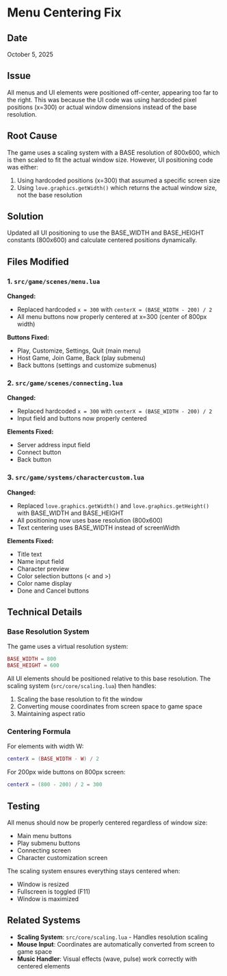 # Menu Centering Fix

## Date
October 5, 2025

## Issue
All menus and UI elements were positioned off-center, appearing too far to the right. This was because the UI code was using hardcoded pixel positions (x=300) or actual window dimensions instead of the base resolution.

## Root Cause
The game uses a scaling system with a BASE resolution of 800x600, which is then scaled to fit the actual window size. However, UI positioning code was either:
1. Using hardcoded positions (x=300) that assumed a specific screen size
2. Using `love.graphics.getWidth()` which returns the actual window size, not the base resolution

## Solution
Updated all UI positioning to use the BASE_WIDTH and BASE_HEIGHT constants (800x600) and calculate centered positions dynamically.

## Files Modified

### 1. `src/game/scenes/menu.lua`
**Changed:**
- Replaced hardcoded `x = 300` with `centerX = (BASE_WIDTH - 200) / 2`
- All menu buttons now properly centered at x=300 (center of 800px width)

**Buttons Fixed:**
- Play, Customize, Settings, Quit (main menu)
- Host Game, Join Game, Back (play submenu)
- Back buttons (settings and customize submenus)

### 2. `src/game/scenes/connecting.lua`
**Changed:**
- Replaced hardcoded `x = 300` with `centerX = (BASE_WIDTH - 200) / 2`
- Input field and buttons now properly centered

**Elements Fixed:**
- Server address input field
- Connect button
- Back button

### 3. `src/game/systems/charactercustom.lua`
**Changed:**
- Replaced `love.graphics.getWidth()` and `love.graphics.getHeight()` with BASE_WIDTH and BASE_HEIGHT
- All positioning now uses base resolution (800x600)
- Text centering uses BASE_WIDTH instead of screenWidth

**Elements Fixed:**
- Title text
- Name input field
- Character preview
- Color selection buttons (< and >)
- Color name display
- Done and Cancel buttons

## Technical Details

### Base Resolution System
The game uses a virtual resolution system:
```lua
BASE_WIDTH = 800
BASE_HEIGHT = 600
```

All UI elements should be positioned relative to this base resolution. The scaling system (`src/core/scaling.lua`) then handles:
1. Scaling the base resolution to fit the window
2. Converting mouse coordinates from screen space to game space
3. Maintaining aspect ratio

### Centering Formula
For elements with width W:
```lua
centerX = (BASE_WIDTH - W) / 2
```

For 200px wide buttons on 800px screen:
```lua
centerX = (800 - 200) / 2 = 300
```

## Testing
All menus should now be properly centered regardless of window size:
- Main menu buttons
- Play submenu buttons
- Connecting screen
- Character customization screen

The scaling system ensures everything stays centered when:
- Window is resized
- Fullscreen is toggled (F11)
- Window is maximized

## Related Systems
- **Scaling System**: `src/core/scaling.lua` - Handles resolution scaling
- **Mouse Input**: Coordinates are automatically converted from screen to game space
- **Music Handler**: Visual effects (wave, pulse) work correctly with centered elements
